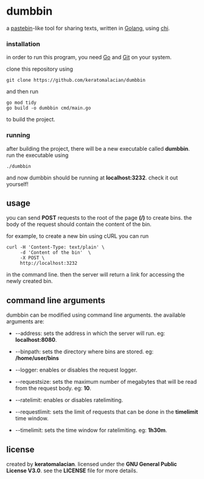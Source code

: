 # dumbbin

a [pastebin](https://pastebin.com)-like tool for sharing texts, written in [Golang](https://go.dev), using [chi](https://github.com/go-chi/chi/).

### installation

in order to run this program, you need [Go](https://go.dev/dl/) and [Git](https://git-scm.com/) on your system.

clone this repository using
```
git clone https://github.com/keratomalacian/dumbbin
```

and then run
```
go mod tidy
go build -o dumbbin cmd/main.go
```
to build the project.

### running
after building the project, there will be a new executable called __dumbbin__. run the executable using


```
./dumbbin
```

and now dumbbin should be running at __localhost:3232__. check it out yourself!

## usage

you can send __POST__ requests to the root of the page __(/)__ to create bins. the body of the request should contain the content of the bin.

for example, to create a new bin using cURL you can run

```
curl -H 'Content-Type: text/plain' \
     -d 'Content of the bin'  \
     -X POST \
     http://localhost:3232
```

in the command line. then the server will return a link for accessing the newly created bin.

## command line arguments

dumbbin can be modified using command line arguments. the available arguments are:

- --address: sets the address in which the server will run. eg: __localhost:8080__.
- --binpath: sets the directory where bins are stored. eg: __/home/user/bins__
- --logger: enables or disables the request logger.
- --requestsize: sets the maximum number of megabytes that will be read from the request body. eg: __10__.

- --ratelimit: enables or disables ratelimiting.
- --requestlimit: sets the limit of requests that can be done in the __timelimit__ time window.
- --timelimit: sets the time window for ratelimiting. eg: __1h30m__.

## license

created by __keratomalacian__. licensed under the __GNU General Public License V3.0__. see the __LICENSE__ file for more details.